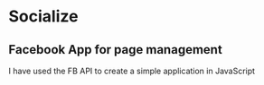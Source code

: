 # Socialize
## Facebook App for page management 

I have used the FB API to create a simple application in JavaScript
